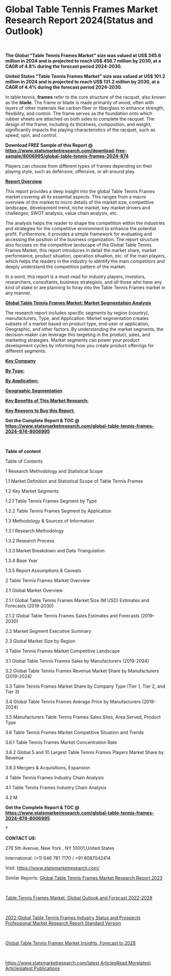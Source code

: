 <h1>Global Table Tennis Frames Market Research Report 2024(Status and Outlook)</h1><br/><p><strong>The Global "Table Tennis Frames Market" size was valued at US$ 345.6 million in 2024 and is projected to reach US$ 456.7 million by 2030, at a <strong>CAGR</strong> of 4.8% during the forecast period 2024-2030.</strong></p>
 
 
 
 <p><strong>United States "Table Tennis Frames Market" size was valued at US$ 101.2 million in 2024 and is projected to reach US$ 131.2 million by 2030, at a <strong>CAGR</strong> of 4.4% during the forecast period 2024-2030.</strong></p>
 
 
 
 <p>In table tennis, <strong>frames</strong> refer to the core structure of the racquet, also known as the <strong>blade</strong>. The frame or blade is made primarily of wood, often with layers of other materials like carbon fiber or fiberglass to enhance strength, flexibility, and control. The frame serves as the foundation onto which rubber sheets are attached on both sides to complete the racquet. The design of the frame, including its thickness, composition, and weight, significantly impacts the playing characteristics of the racquet, such as speed, spin, and control.</p>
 
 
 
 <p><strong>Download FREE Sample of this Report @ <a href="https://www.statsmarketresearch.com/download-free-sample/8006995/global-table-tennis-frames-2024-874">https://www.statsmarketresearch.com/download-free-sample/8006995/global-table-tennis-frames-2024-874</a></strong></p>
 
 
 
 <p>Players can choose from different types of frames depending on their playing style, such as defensive, offensive, or all-around play.</p>
 
 
 
 <p><u><strong>Report Overview</strong></u></p>
 
 
 
 <p>This report provides a deep insight into the global Table Tennis Frames market covering all its essential aspects. This ranges from a macro overview of the market to micro details of the market size, competitive landscape, development trend, niche market, key market drivers and challenges, SWOT analysis, value chain analysis, etc.</p>
 
 
 
 <p>The analysis helps the reader to shape the competition within the industries and strategies for the competitive environment to enhance the potential profit. Furthermore, it provides a simple framework for evaluating and accessing the position of the business organization. The report structure also focuses on the competitive landscape of the Global Table Tennis Frames Market, this report introduces in detail the market share, market performance, product situation, operation situation, etc. of the main players, which helps the readers in the industry to identify the main competitors and deeply understand the competition pattern of the market.</p>
 
 
 
 <p>In a word, this report is a must-read for industry players, investors, researchers, consultants, business strategists, and all those who have any kind of stake or are planning to foray into the Table Tennis Frames market in any manner.</p>
 
 
 
 <p><u><strong>Global Table Tennis Frames Market: Market Segmentation Analysis</strong></u></p>
 
 
 
 <p>The research report includes specific segments by region (country), manufacturers, Type, and Application. Market segmentation creates subsets of a market based on product type, end-user or application, Geographic, and other factors. By understanding the market segments, the decision-maker can leverage this targeting in the product, sales, and marketing strategies. Market segments can power your product development cycles by informing how you create product offerings for different segments.</p>
 
 
 
 <p><u><strong>Key Company</strong></u></p>
 
 
 
 <p><u><strong>By Type:</strong></u></p>
 
 
 
 <p><u><strong><strong>By Application</strong>:</strong></u></p>
 
 
 
 <p><u><strong>Geographic Segmentation</strong></u></p>
 
 
 
 <p><u><strong>Key Benefits of This Market Research:</strong></u></p>
 
 
 
 <p><u><strong>Key <strong>Reasons to Buy</strong> this Report:</strong></u></p>
 
 
 
 <div><b>Get the Complete Report & TOC @ <a href="https://www.statsmarketresearch.com/global-table-tennis-frames-2024-874-8006995">https://www.statsmarketresearch.com/global-table-tennis-frames-2024-874-8006995</a></b></div>
 
 
 
 <p><br />
 
 <b>Table of content</b></p>
 
 
 
 <p>Table of Contents<br />
 
 1 Research Methodology and Statistical Scope<br />
 
 1.1 Market Definition and Statistical Scope of Table Tennis Frames<br />
 
 1.2 Key Market Segments<br />
 
 1.2.1 Table Tennis Frames Segment by Type<br />
 
 1.2.2 Table Tennis Frames Segment by Application<br />
 
 1.3 Methodology & Sources of Information<br />
 
 1.3.1 Research Methodology<br />
 
 1.3.2 Research Process<br />
 
 1.3.3 Market Breakdown and Data Triangulation<br />
 
 1.3.4 Base Year<br />
 
 1.3.5 Report Assumptions & Caveats<br />
 
 2 Table Tennis Frames Market Overview<br />
 
 2.1 Global Market Overview<br />
 
 2.1.1 Global Table Tennis Frames Market Size (M USD) Estimates and Forecasts (2019-2030)<br />
 
 2.1.2 Global Table Tennis Frames Sales Estimates and Forecasts (2019-2030)<br />
 
 2.2 Market Segment Executive Summary<br />
 
 2.3 Global Market Size by Region<br />
 
 3 Table Tennis Frames Market Competitive Landscape<br />
 
 3.1 Global Table Tennis Frames Sales by Manufacturers (2019-2024)<br />
 
 3.2 Global Table Tennis Frames Revenue Market Share by Manufacturers (2019-2024)<br />
 
 3.3 Table Tennis Frames Market Share by Company Type (Tier 1, Tier 2, and Tier 3)<br />
 
 3.4 Global Table Tennis Frames Average Price by Manufacturers (2019-2024)<br />
 
 3.5 Manufacturers Table Tennis Frames Sales Sites, Area Served, Product Type<br />
 
 3.6 Table Tennis Frames Market Competitive Situation and Trends<br />
 
 3.6.1 Table Tennis Frames Market Concentration Rate<br />
 
 3.6.2 Global 5 and 10 Largest Table Tennis Frames Players Market Share by Revenue<br />
 
 3.6.3 Mergers & Acquisitions, Expansion<br />
 
 4 Table Tennis Frames Industry Chain Analysis<br />
 
 4.1 Table Tennis Frames Industry Chain Analysis<br />
 
 4.2 M</p>
 
 
 
 <div><b>Get the Complete Report & TOC @ <a href="https://www.statsmarketresearch.com/global-table-tennis-frames-2024-874-8006995">https://www.statsmarketresearch.com/global-table-tennis-frames-2024-874-8006995</a></b></div>
 
 
 
 <p>? </p>
 
 
 
 <p><b>CONTACT US:</b><br />
 
 276 5th Avenue, New York , NY 10001,United States<br />
 
 International: (+1) 646 781 7170 / +91 8087042414<br />
 
 Visit: <a href="https://www.statsmarketresearch.com/">https://www.statsmarketresearch.com/</a><br />
 
 Similar Reports: <a href="https://www.statsmarketresearch.com/global-table-tennis-frames-2024-874-8006995">Global Table Tennis Frames Market Research Report 2023</a><br />
 
 <br />
 
 <a href="https://www.statsmarketresearch.com/global-table-tennis-frames-2024-874-8006995">Table Tennis Frames Market, Global Outlook and Forecast 2022-2028</a><br />
 
 <br />
 
 <a href="https://www.statsmarketresearch.com/global-table-tennis-frames-2024-874-8006995">2022 Global Table Tennis Frames Industry Status and Prospects Professional Market Research Report Standard Version</a><br />
 
 <br />
 
 <a href="https://www.statsmarketresearch.com/global-table-tennis-frames-2024-874-8006995">Global Table Tennis Frames Market Insights, Forecast to 2028</a><br />
 
 <br />
 
 <a href="https://gyeongbokgung.com">https://www.statsmarketresearch.com/</a><a href="https://hallyeomaritime.com">latest Articles</a><a href="https://jingwansa.com">Read More</a><a href="https://nguoiviet.jp/">latest Articles</a><a href="https://www.intelmarketresearch.com/">latest Publications</a></p>